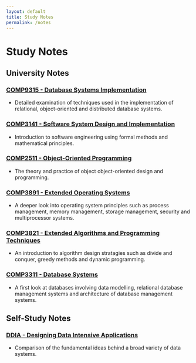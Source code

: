```yaml
---
layout: default
title: Study Notes
permalink: /notes
---
```


# Study Notes
## University Notes
### [**COMP9315** - Database Systems Implementation](/notes/COMP9315)
- Detailed examination of techniques used in the implementation of relational, object-oriented and distributed database systems.

### [**COMP3141** - Software System Design and Implementation](/notes/COMP3141)
- Introduction to software engineering using formal methods and mathematical principles.

### [**COMP2511** - Object-Oriented Programming](/notes/COMP2511)
- The theory and practice of object object-oriented design and programming.

### [**COMP3891** - Extended Operating Systems](/notes/COMP3891)
- A deeper look into operating system principles such as process management, memory management, storage management, security and multiprocessor systems.

### [**COMP3821** - Extended Algorithms and Programming Techniques](/notes/COMP3821)
- An introduction to algorithm design stratagies such as divide and conquer, greedy methods and dynamic programming.

### [**COMP3311** - Database Systems](/notes/COMP3311)
- A first look at databases involving data modelling, relational database management systems and architecture of database management systems.

## Self-Study Notes
### [**DDIA** - Designing Data Intensive Applications](/notes/ddia)
- Comparison of the fundamental ideas behind a broad variety of data systems.